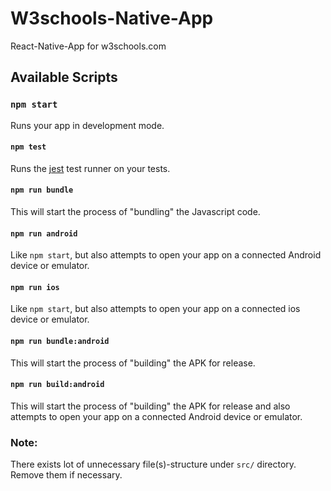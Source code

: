 # W3schools-Native-App

React-Native-App for w3schools.com

## Available Scripts

### `npm start`

Runs your app in development mode.

#### `npm test`

Runs the [jest](https://github.com/facebook/jest) test runner on your tests.

#### `npm run bundle`

This will start the process of "bundling" the Javascript code.

#### `npm run android`

Like `npm start`, but also attempts to open your app on a connected Android device or emulator.

#### `npm run ios`

Like `npm start`, but also attempts to open your app on a connected ios device or emulator.

#### `npm run bundle:android`

This will start the process of "building" the APK for release.

#### `npm run build:android`

This will start the process of "building" the APK for release and also attempts to open your app on a connected Android device or emulator.

### Note:

There exists lot of unnecessary file(s)-structure under `src/` directory. Remove them if necessary.

